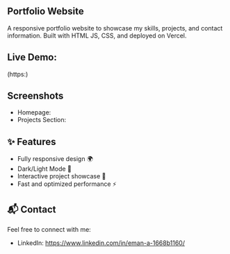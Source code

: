 ##  Portfolio Website  

A responsive portfolio website to showcase my skills, projects, and contact information. Built with HTML JS,  CSS, and deployed on Vercel.  

## Live Demo:
(https:) 

## Screenshots  
- Homepage:
- Projects Section:


## ✨ Features  
- Fully responsive design 🌍
- Dark/Light Mode 🌙  
- Interactive project showcase 📂  
- Fast and optimized performance ⚡  

## 📬 Contact  
Feel free to connect with me:  
- LinkedIn: https://www.linkedin.com/in/eman-a-1668b1160/

